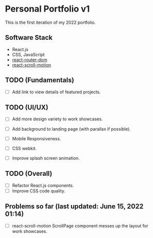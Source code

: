 # Personal Portfolio v1
This is the first iteration of my 2022 portfolio.

## Software Stack
- React.js
- CSS, JavaScript
- [react-router-dom](https://github.com/remix-run/react-router/tree/main/packages/react-router-dom)
- [react-scroll-motion](https://github.com/1000ship/react-scroll-motion)

## TODO (Fundamentals)
- [ ] Add link to view details of featured projects.

## TODO (UI/UX)
- [ ] Add more design variety to work showcases.
- [ ] Add background to landing page (with parallax if possible).
- [ ] Mobile Responsiveness.
- [ ] CSS webkit.
- [ ] Improve splash screen animation.


## TODO (Overall)
- [ ] Refactor React.js components.
- [ ] Improve CSS code quality.

## Problems so far (last updated: June 15, 2022 01:14)
- [ ] react-scroll-motion ScrollPage component messes up the layout for work showcases.